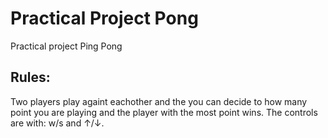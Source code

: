 # Practical Project Pong
Practical project Ping Pong 

## Rules:
Two players play againt eachother and the you can decide to how many point you are playing and the player with the most point wins.
The controls are with: w/s and ↑/↓.
